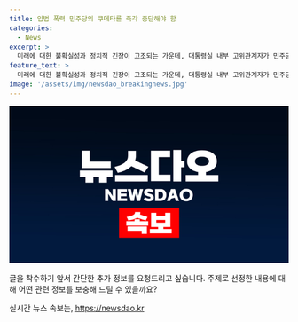```yaml
---
title: 입법 폭력 민주당의 쿠데타를 즉각 중단해야 함
categories:
  - News
excerpt: >
  미래에 대한 불확실성과 정치적 긴장이 고조되는 가운데, 대통령실 내부 고위관계자가 민주당의 행동을 촉구하며 민주당에 대한 비판이 고조되고 있습니다. 이는 이재명 전 대표의 수사와 김홍일 전 방송통신위원장의 탄핵 소추에 대한 논란과 함께, 채상병특검법과 방송3법 등의 논의로 고조되고 있습니다. 민주당은 국회에서 본회의 상정이 불발된 채상병특검법 상정을 재추진하며 국민의힘과의 갈등이 불거지고 있습니다.
feature_text: >
  미래에 대한 불확실성과 정치적 긴장이 고조되는 가운데, 대통령실 내부 고위관계자가 민주당의 행동을 촉구하며 민주당에 대한 비판이 고조되고 있습니다. 이는 이재명 전 대표의 수사와 김홍일 전 방송통신위원장의 탄핵 소추에 대한 논란과 함께, 채상병특검법과 방송3법 등의 논의로 고조되고 있습니다. 민주당은 국회에서 본회의 상정이 불발된 채상병특검법 상정을 재추진하며 국민의힘과의 갈등이 불거지고 있습니다.
image: '/assets/img/newsdao_breakingnews.jpg'
---
```


<p><img src="/assets/img/newsdao_breakingnews.jpg" alt="cryptoinkorea 속보" /></p>

<p>글을 착수하기 앞서 간단한 추가 정보를 요청드리고 싶습니다. 주제로 선정한 내용에 대해 어떤 관련 정보를 보충해 드릴 수 있을까요?</p>
실시간 뉴스 속보는, <a href="https://newsdao.kr" rel="dofollow">https://newsdao.kr</a>


